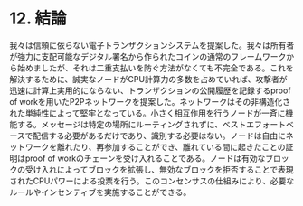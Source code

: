 # 12. 結論

我々は信頼に依らない電子トランザクションシステムを提案した。我々は所有者が強力に支配可能なデジタル署名から作られたコインの通常のフレームワークから始めましたが、それは二重支払いを防ぐ方法がなくても不完全である。これを解決するために、誠実なノードがCPU計算力の多数を占めていれば、攻撃者が迅速に計算上実用的にならない、トランザクションの公開履歴を記録するproof of workを用いたP2Pネットワークを提案した。ネットワークはその非構造化された単純性によって堅牢となっている。小さく相互作用を行うノードが一斉に機能する。メッセージは特定の場所にルーティングされずに、ベストエフォートベースで配信する必要があるだけであり、識別する必要はない。ノードは自由にネットワークを離れたり、再参加することができ、離れている間に起きたことの証明はproof of workのチェーンを受け入れることである。ノードは有効なブロックの受け入れによってブロックを拡張し、無効なブロックを拒否することで表現されたCPUパワーによる投票を行う。このコンセンサスの仕組みにより、必要なルールやインセンティブを実施することができる。